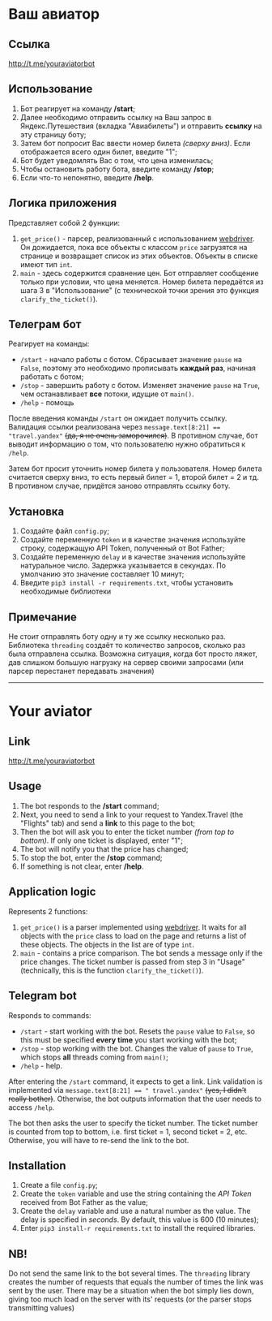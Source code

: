 # Ваш авиатор
## Ссылка
http://t.me/youraviatorbot

## Использование
1. Бот реагирует на команду **/start**;
2. Далее необходимо отправить ссылку на Ваш запрос в Яндекс.Путешествия (вкладка "Авиабилеты") и отправить **ссылку** на эту страницу боту;
3. Затем бот попросит Вас ввести номер билета *(сверху вниз)*. Если отображается всего один билет, введите "1";
4. Бот будет уведомлять Вас о том, что цена изменилась;
5. Чтобы остановить работу бота, введите команду **/stop**;
6. Если что-то непонятно, введите **/help**.

## Логика приложения
Представляет собой 2 функции:
1. `get_price()` - парсер, реализованный с использованием [webdriver](https://pypi.org/project/selenium/). Он дожидается, пока все объекты с классом `price` загрузятся на странице и возвращает список из этих объектов. Объекты в списке имеют тип `int`.
2. `main` - здесь содержится сравнение цен. Бот отправляет сообщение только при условии, что цена меняется. Номер билета передаётся из шага 3 в "Использование" (с технической точки зрения это функция `clarify_the_ticket()`). 

## Телеграм бот
Реагирует на команды:
- `/start` - начало работы с ботом. Сбрасывает значение `pause` на `False`, поэтому это необходимо прописывать **каждый раз**, начиная работать с ботом;
- `/stop` - завершить работу с ботом. Изменяет значение `pause` на `True`, чем останавливает **все** потоки, идущие от `main()`.
- `/help` - помощь

После введения команды `/start` он ожидает получить ссылку. Валидация ссылки реализована через `message.text[8:21] == "travel.yandex"` ~~(да, я не очень заморочился)~~. В противном случае, бот выводит информацию о том, что пользователю нужно обратиться к `/help`.

Затем бот просит уточнить номер билета у пользователя. Номер билета считается сверху вниз, то есть первый билет = 1, второй билет = 2 и тд. В противном случае, придётся заново отправлять ссылку боту.

## Установка
1. Создайте файл `config.py`;
2. Создайте переменную `token` и в качестве значения используйте строку, содержащую API Token, полученный от Bot Father;
3. Создайте переменную `delay` и в качестве значения используйте натуральное число. Задержка указывается в секундах. По умолчанию это значение составляет 10 минут;
4. Введите `pip3 install -r requirements.txt`, чтобы установить необходимые библиотеки

## Примечание
Не стоит отправлять боту одну и ту же ссылку несколько раз. Библиотека `threading` создаёт то количество запросов, сколько раз была отправлена ссылка. Возможна ситуация, когда бот просто ляжет, дав слишком большую нагрузку на сервер своими запросами (или парсер перестанет передавать значения)

---
# Your aviator
## Link
http://t.me/youraviatorbot

## Usage
1. The bot responds to the **/start** command;
2. Next, you need to send a link to your request to Yandex.Travel (the "Flights" tab) and send a **link** to this page to the bot;
3. Then the bot will ask you to enter the ticket number *(from top to bottom)*. If only one ticket is displayed, enter "1";
4. The bot will notify you that the price has changed;
5. To stop the bot, enter the **/stop** command;
6. If something is not clear, enter **/help**.

## Application logic
Represents 2 functions:
1. `get_price()` is a parser implemented using [webdriver](https://pypi.org/project/selenium/). It waits for all objects with the `price` class to load on the page and returns a list of these objects. The objects in the list are of type `int`.
2. `main` - contains a price comparison. The bot sends a message only if the price changes. The ticket number is passed from step 3 in "Usage" (technically, this is the function `clarify_the_ticket()`).

## Telegram bot
Responds to commands:
- `/start` - start working with the bot. Resets the `pause` value to `False`, so this must be specified **every time** you start working with the bot;
- `/stop` - stop working with the bot. Changes the value of `pause` to `True`, which stops **all** threads coming from `main()`;
- `/help` - help.

After entering the `/start` command, it expects to get a link. Link validation is implemented via `message.text[8:21] == " travel.yandex"` ~~(yes, I didn't really bother)~~. Otherwise, the bot outputs information that the user needs to access `/help`.

The bot then asks the user to specify the ticket number. The ticket number is counted from top to bottom, i.e. first ticket = 1, second ticket = 2, etc. Otherwise, you will have to re-send the link to the bot.

## Installation
1. Create a file `config.py`;
2. Create the `token` variable and use the string containing the *API Token* received from Bot Father as the value;
3. Create the `delay` variable and use a natural number as the value. The delay is specified in *seconds*. By default, this value is 600 (10 minutes);
4. Enter `pip3 install-r requirements.txt` to install the required libraries.

## NB!
Do not send the same link to the bot several times. The `threading` library creates the number of requests that equals the number of times the link was sent by the user. There may be a situation when the bot simply lies down, giving too much load on the server with its' requests (or the parser stops transmitting values)
